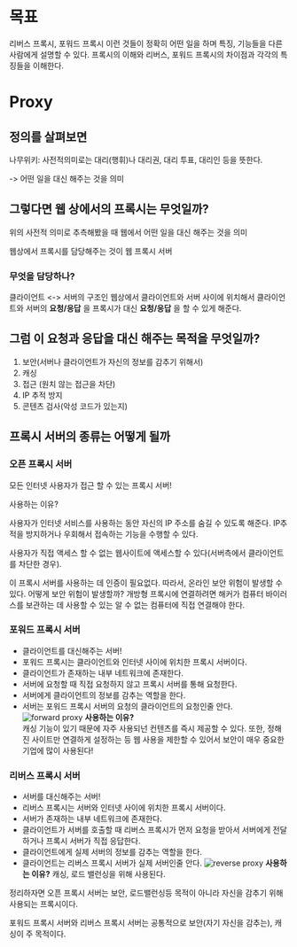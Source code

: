 # 목표

리버스 프록시, 포워드 프록시 이런 것들이 정확히 어떤 일을 하며 특징, 기능들을 다른 사람에게 설명할 수 있다.
프록시의 이해와 리버스, 포워드 프록시의 차이점과 각각의 특징들을 이해한다.

# Proxy

## 정의를 살펴보면

나무위키: 사전적의미로는 대리(행휘)나 대리권, 대리 투표, 대리인 등을 뜻한다.

-> 어떤 일을 대신 해주는 것을 의미

## 그렇다면 **웹** 상에서의 프록시는 무엇일까?

위의 사전적 의미로 추측해봤을 때 웹에서 어떤 일을 대신 해주는 것을 의미

웹상에서 프록시를 담당해주는 것이 웹 프록시 서버

### 무엇을 담당하나?

클라이언트 <-> 서버의 구조인 웹상에서 클라이언트와 서버 사이에 위치해서 클라이언트와 서버의 **요청/응답** 을 프록시가 대신 **요청/응답** 을 할 수 있게 해준다.

## 그럼 이 요청과 응답을 대신 해주는 목적을 무엇일까?

1. 보안(서버나 클라이언트가 자신의 정보를 감추기 위해서)
2. 캐싱
3. 접근 (원치 않는 접근을 차단)
4. IP 추적 방지
5. 콘텐츠 검사(악성 코드가 있는지)

## 프록시 서버의 종류는 어떻게 될까

### 오픈 프록시 서버

모든 인터넷 사용자가 접근 할 수 있는 프록시 서버!

사용하는 이유?

사용자가 인터넷 서비스를 사용하는 동안 자신의 IP 주소를 숨길 수 있도록 해준다. IP추적을 방지하거나 우회해서 접속하는 기능을 수행할 수 있다.

사용자가 직접 액세스 할 수 없는 웹사이트에 액세스할 수 있다(서버측에서 클라이언트를 차단한 경우).

이 프록시 서버를 사용하는 데 인증이 필요없다. 따라서, 온라인 보안 위험이 발생할 수 있다.
어떻게 보안 위험이 발생할까?
개방형 프록시에 연결하려면 해커가 컴퓨터 바이러스를 보관하는 데 사용할 수 있는 알 수 없는 컴퓨터에 직접 연결해야 한다.

### 포워드 프록시 서버

- 클라이언트를 대신해주는 서버!
- 포워드 프록시는 클라이언트와 인터넷 사이에 위치한 프록시 서버이다.
- 클라이언트가 존재하는 내부 네트워크에 존재한다.
- 서버에 요청할 때 직접 요청하지 않고 프록시 서버를 통해 요청한다.
- 서버에게 클라이언트의 정보를 감추는 역할을 한다.
- 서버는 포워드 프록시 서버의 요청의 클라이언트의 요청인줄 안다.
  ![forward proxy](https://www.lesstif.com/system-admin/files/21430345/113344896/1/1622591576000/image2021-6-2_8-52-56.png)
  **사용하는 이유?**  
  캐싱 기능이 있기 때문에 자주 사용되넌 컨텐츠를 즉시 제공할 수 있다. 또한, 정해진 사이트만 연결하게 설정하는 등 웹 사용을 제한할 수 있어서 보안이 매우 중요한 기업에 많이 사용된다!

### 리버스 프록시 서버

- 서버를 대신해주는 서버!
- 리버스 프록시는 서버와 인터넷 사이에 위치한 프록시 서버이다.
- 서버가 존재하는 내부 네트워크에 존재한다.
- 클라이언트가 서버를 호출할 때 리버스 프록시가 먼저 요청을 받아서 서버에게 전달하거나 프록시 서버가 직접 응답한다.
- 클라이언트에게 실제 서버의 정보를 감추는 역할을 한다.
- 클라이언트는 리버스 프록시 서버가 실제 서버인줄 안다.
  ![reverse proxy](https://www.lesstif.com/system-admin/files/21430345/113344898/1/1622591660000/image2021-6-2_8-54-19.png)
  **사용하는 이유?**
  캐싱, 로드 밸런싱을 위해 사용된다.

정리하자면 오픈 프록시 서버는 보안, 로드밸런싱등 목적이 아니라 자신을 감추기 위해 사용되는 프록시이다.

포워드 프록시 서버와 리버스 프록시 서버는 공통적으로 보안(자기 자신을 감추는), 캐싱이 주 목적이다.

